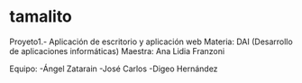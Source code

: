 # tamalito

Proyeto1.- Aplicación de escritorio y aplicación web
Materia: DAI (Desarrollo de aplicaciones informáticas) 
Maestra: Ana Lidia Franzoni

Equipo:
-Ángel Zatarain
-José Carlos
-Digeo Hernández


